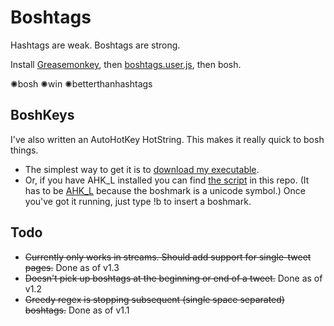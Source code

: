 Boshtags
===
Hashtags are weak. Boshtags are strong.

Install [Greasemonkey](https://addons.mozilla.org/en-US/firefox/addon/greasemonkey/), then [boshtags.user.js](https://raw.github.com/tdwright/BoshTags/master/boshtags.user.js), then bosh.

&#10042;bosh &#10042;win &#10042;betterthanhashtags

BoshKeys
---
I've also written an AutoHotKey HotString. This makes it really quick to bosh things.
* The simplest way to get it is to [download my executable](http://tdwright.co.uk/boshkeys.exe).
* Or, if you have AHK_L installed you can find [the script](https://raw.github.com/tdwright/BoshTags/master/boshkeys.ahk) in this repo. (It has to be [AHK_L](http://l.autohotkey.net/) because the boshmark is a unicode symbol.)
Once you've got it running, just type !b to insert a boshmark.

Todo
---
* ~~Currently only works in streams. Should add support for single-tweet pages.~~ Done as of v1.3
* ~~Doesn't pick up boshtags at the beginning or end of a tweet.~~ Done as of v1.2
* ~~Greedy regex is stopping subsequent (single space separated) boshtags.~~ Done as of v1.1